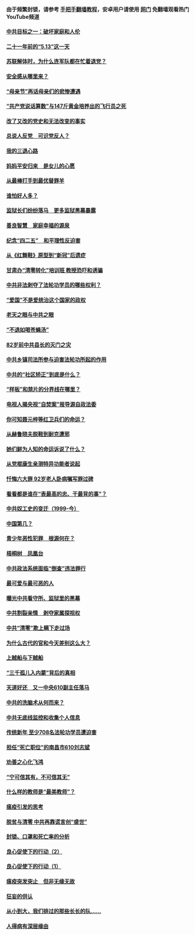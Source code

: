 #### 由于频繁封锁，请参考 [手把手翻墙教程](https://github.com/gfw-breaker/guides/wiki/)，安卓用户请使用 [网门](https://github.com/gfw-breaker/nogfw/blob/master/dl.md?t=05130501) 免翻墙观看热门YouTube频道 

#### [中共目标之一：破坏家庭和人伦](../pages/19/424454.md?t=05130501) 

#### [二十一年前的“5.13”这一天](../pages/19/424814.md?t=05130501) 

#### [苏联解体时，为什么连军队都在忙着退党？](../pages/19/424335.md?t=05130501) 

#### [安全感从哪里来？](../pages/19/424336.md?t=05130501) 

#### [“母亲节”再话母亲们的悲惨遭遇](../pages/19/424234.md?t=05130501) 

#### [“共产党说话算数”与147斤黄金培养出的飞行员之死](../pages/19/424115.md?t=05130501) 

#### [改了又改的党史和无法改变的事实](../pages/19/424037.md?t=05130501) 

#### [总说人反党　可识党反人？](../pages/19/423820.md?t=05130501) 

#### [我的三退心路](../pages/19/423876.md?t=05130501) 

#### [妈妈平安归来　是女儿的心愿](../pages/19/423947.md?t=05130501) 

#### [从最棒打手到最优替罪羊](../pages/19/423819.md?t=05130501) 

#### [谁怕好人多？](../pages/19/423774.md?t=05130501) 

#### [监狱长们纷纷落马　更多监狱黑幕暴露](../pages/19/423787.md?t=05130501) 

#### [善良智慧　家庭幸福的源泉](../pages/19/423632.md?t=05130501) 

#### [纪念“四二五”　和平理性反迫害](../pages/19/423660.md?t=05130501) 

#### [从《红舞鞋》原型到“新冠”后遗症](../pages/19/423509.md?t=05130501) 

#### [甘肃办“清零转化”培训班 教授恐吓和诱骗](../pages/19/423498.md?t=05130501) 

#### [中共非法剥夺了法轮功学员的哪些权利？](../pages/19/423392.md?t=05130501) 

#### [“爱国”不是爱统治这个国家的政权](../pages/19/423029.md?t=05130501) 

#### [老天之眼与中共之眼](../pages/19/423378.md?t=05130501) 

#### [“不退如喝苍蝇汤”](../pages/19/423287.md?t=05130501) 

#### [82岁前中共县长的灭门之灾](../pages/19/423055.md?t=05130501) 

#### [中共乡镇司法所参与迫害法轮功所起的作用](../pages/19/423064.md?t=05130501) 

#### [中共的“社区矫正”到底是什么？](../pages/19/422870.md?t=05130501) 

#### [“样板”和禁片的分界线在哪里？](../pages/19/422704.md?t=05130501) 

#### [电视人揭央视“自焚案”报导源自政法委](../pages/19/422770.md?t=05130501) 

#### [你可知聂元梓等红卫兵们的命运？](../pages/19/422848.md?t=05130501) 

#### [从赫鲁晓夫脱鞋到耐克遭邪](../pages/19/422826.md?t=05130501) 

#### [她们鲜为人知的命运诉说了什么？](../pages/19/422754.md?t=05130501) 

#### [从党棍康生亲测特异功能者说起](../pages/19/422657.md?t=05130501) 

#### [忏悔六大罪 92岁老人卧病嘱写罪过碑](../pages/19/422750.md?t=05130501) 

#### [看看都是谁在“表最高的忠、干最背的事”？](../pages/19/422703.md?t=05130501) 

#### [中共奴工史的变迁（1999-今）](../pages/19/422656.md?t=05130501) 

#### [中国第几？](../pages/19/422496.md?t=05130501) 

#### [青少年恶性犯罪　根源何在？](../pages/19/422449.md?t=05130501) 

#### [梧桐树　凤凰台](../pages/19/422442.md?t=05130501) 

#### [中共政法系统面临“倒查”违法罪行](../pages/19/422497.md?t=05130501) 

#### [最可爱与最可恶的人](../pages/19/422448.md?t=05130501) 

#### [曝光中共看守所、监狱里的黑幕](../pages/19/422390.md?t=05130501) 

#### [中共割裂亲情　剥夺家属探视权](../pages/19/422364.md?t=05130501) 

#### [中共“清零”欺上瞒下走过场](../pages/19/422306.md?t=05130501) 

#### [为什么古代的官和今天差别这么大？](../pages/19/422228.md?t=05130501) 

#### [上贼船与下贼船](../pages/19/422276.md?t=05130501) 

#### [“三千孤儿入内蒙”背后的真相](../pages/19/422229.md?t=05130501) 

#### [天道好还　又一中央610副主任落马](../pages/19/422155.md?t=05130501) 

#### [中共的洗脑术从何而来？](../pages/19/422154.md?t=05130501) 

#### [中共无底线监控和收集个人信息](../pages/19/422039.md?t=05130501) 

#### [传统新年 至少708名法轮功学员遭迫害](../pages/19/421946.md?t=05130501) 

#### [担任“死亡职位”的南昌市610刘志斌](../pages/19/421957.md?t=05130501) 

#### [劝善之心化飞鸿](../pages/19/421164.md?t=05130501) 

#### [“宁可信其有，不可信其无”](../pages/19/421691.md?t=05130501) 

#### [什么样的教师是“最美教师”？](../pages/19/421755.md?t=05130501) 

#### [瘟疫引发的思考](../pages/19/421594.md?t=05130501) 

#### [脱贫与清零 中共再靠谎言创“盛世”](../pages/19/421590.md?t=05130501) 

#### [封锁、口罩和死亡率的分析](../pages/19/421495.md?t=05130501) 

#### [良心促使下的行动（2）](../pages/19/421361.md?t=05130501) 

#### [良心促使下的行动（1）](../pages/19/421302.md?t=05130501) 

#### [瘟疫突发突止　但非无缘无故](../pages/19/421281.md?t=05130501) 

#### [狂妄的供认](../pages/19/421199.md?t=05130501) 

#### [从小到大，我们排过的那些长长的队……](../pages/19/421243.md?t=05130501) 

#### [人得病有深层缘由](../pages/19/420864.md?t=05130501) 

